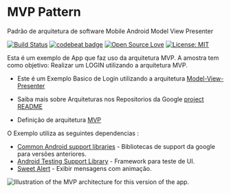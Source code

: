# MVP Pattern
Padrão de arquitetura de software Mobile Android Model View Presenter




[![Build Status](https://travis-ci.org/allefsousa/Designpattern-MVP.svg?branch=master)](https://travis-ci.org/allefsousa/Designpattern-MVP) [![codebeat badge](https://codebeat.co/badges/aaf5faa3-06d0-42c2-a25a-999e38046773)](https://codebeat.co/projects/github-com-allefsousa-androidmvp-master)
[![Open Source Love](https://badges.frapsoft.com/os/v1/open-source.svg?v=103)](https://opensource.org/licenses/MIT) [![License: MIT](https://img.shields.io/badge/License-MIT-yellow.svg)](https://opensource.org/licenses/MIT)

Esta é um exemplo de App que faz uso da arquitetura MVP. A amostra tem como objetivo:
Realizar um LOGIN utilizando  a arquitetura MVP.

* Este é um Exemplo Basico de Login utilizando a arquitetura [Model-View-Presenter](https://github.com/googlesamples/android-architecture/tree/todo-mvp/) 

* Saiba mais sobre Arquiteturas nos Repositorios da Google [project README](https://github.com/googlesamples/android-architecture/tree/master)
* Definição de arquitetura [MVP](https://en.wikipedia.org/wiki/Model%E2%80%93view%E2%80%93presenter) 

O Exemplo  utiliza as seguintes dependencias :
* [Common Android support libraries](https://developer.android.com/topic/libraries/support-library/index.html) - Bibliotecas de support da google para versões anteriores.
* [Android Testing Support Library](https://developer.android.com/topic/libraries/testing-support-library/index.html) -  Framework para teste de UI.
* [Sweet Alert](https://github.com/F0RIS/sweet-alert-dialog) - Exibir mensagens com animação.


<img src="https://i2.wp.com/blog.fossasia.org/wp-content/uploads/2017/07/blog6_1.png?w=600&ssl=1" alt="Illustration of the MVP architecture for this version of the app."/>

